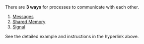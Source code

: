 There are **3 ways** for processes to communicate with each other.

1.  [Messages](messages/README.md)
2.  [Shared Memory](sharedMemory/README.md)
3.  [Signal](signal/README.md)

See the detailed example and instructions in the hyperlink above.
